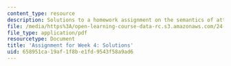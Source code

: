 ```yaml
---
content_type: resource
description: Solutions to a homework assignment on the semantics of attitude predicates.
file: /media/https%3A/open-learning-course-data-rc.s3.amazonaws.com/24-910-topics-in-linguistic-theory-propositional-attitudes-spring-2009/658951ca19af1f8be1fd9543f58a9ad6_MIT24_910s09_sol_assn03.pdf
file_type: application/pdf
resourcetype: Document
title: 'Assignment for Week 4: Solutions'
uid: 658951ca-19af-1f8b-e1fd-9543f58a9ad6
---
```

